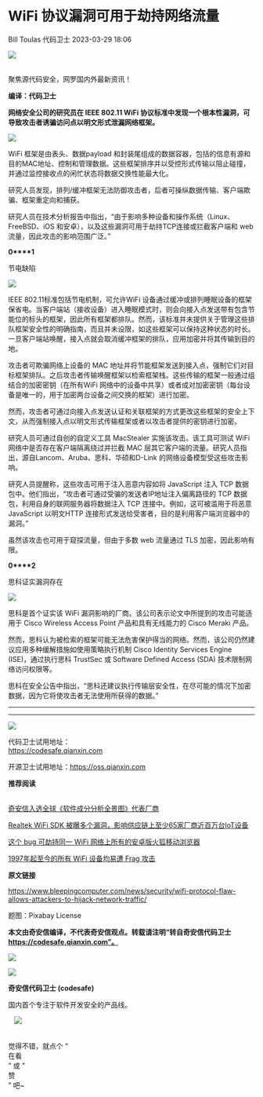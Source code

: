 #  WiFi 协议漏洞可用于劫持网络流量   
Bill Toulas  代码卫士   2023-03-29 18:06  
  
![](https://mmbiz.qpic.cn/mmbiz_gif/Az5ZsrEic9ot90z9etZLlU7OTaPOdibteeibJMMmbwc29aJlDOmUicibIRoLdcuEQjtHQ2qjVtZBt0M5eVbYoQzlHiaw/640?wx_fmt=gif "")  
  
   
聚焦源代码安全，网罗国内外最新资讯！  
  
**编译：代码卫士**  
  
**网络安全公司的研究员在 IEEE 802.11 WiFi 协议标准中发现一个根本性漏洞，可导致攻击者诱骗访问点以明文形式泄漏网络框架。**  
  
![](https://mmbiz.qpic.cn/mmbiz_gif/oBANLWYScMQUh334wvWDKcC86ibud5PEDRmIvO4YY2Mp4jSAFCE9QqJXus13wYJTaDgiaicTVTgO8fq8SJHEnDBaQ/640?wx_fmt=gif "")  
  
  
WiFi 框架是由表头、数据payload 和封装尾组成的数据容器，包括的信息有源和目的MAC地址、控制和管理数据。这些框架排序并以受控形式传输以阻止碰撞，并通过监控接收点的闲忙状态将数据交换性能最大化。  
  
研究人员发现，排列/缓冲框架无法防御攻击者，后者可操纵数据传输、客户端欺骗、框架重定向和捕获。  
  
研究人员在技术分析报告中指出，“由于影响多种设备和操作系统（Linux、FreeBSD、iOS 和安卓），以及这些漏洞可用于劫持TCP连接或拦截客户端和 web 流量，因此攻击的影响范围广泛。”  
  
  
**0****1**  
  
节电缺陷  
  
![](https://mmbiz.qpic.cn/mmbiz_gif/oBANLWYScMQUh334wvWDKcC86ibud5PEDFicYC8uesdFX0ibaPOZ7du21Zz3HVaGosLxG4ibhvC1s66451foAdfDmA/640?wx_fmt=gif "")  
  
  
  
IEEE 802.11标准包括节电机制，可允许WiFi 设备通过缓冲或排列睡眠设备的框架保省电。当客户端站（接收设备）进入睡眠模式时，则会向接入点发送带有包含节能位的标头的框架，因此所有框架都排队。然而，该标准并未提供关于管理这些排队框架安全性的明确指南，而且并未设限，如这些框架可以保持这种状态的时长。一旦客户端站唤醒，接入点就会取消缓冲框架的排队，应用加密并将其传输到目的地。  
  
攻击者可欺骗网络上设备的 MAC 地址并将节能框架发送到接入点，强制它们对目标框架排队。之后攻击者传输唤醒框架以检索框架栈。这些传输的框架一般通过组结合的加密密钥（在所有WiFi 网络中的设备中共享）或者成对加密密钥（每台设备是唯一的，用于加密两台设备之间交换的框架）进行加密。  
  
然而，攻击者可通过向接入点发送认证和关联框架的方式更改这些框架的安全上下文，从而强制接入点以明文形式传输框架或者以攻击者提供的密钥进行加密。  
  
研究人员可通过自创的自定义工具 MacStealer 实施该攻击。该工具可测试 WiFi 网络中是否存在客户端隔离绕过并拦截 MAC 层其它客户端的流量。研究人员指出，源自Lancom、Aruba、思科、华硕和D-Link 的网络设备模型受这些攻击影响。  
  
研究人员提醒称，这些攻击可用于注入恶意内容如将 JavaScript 注入 TCP 数据包中。他们指出，“攻击者可通过受骗的发送者IP地址注入偏离路径的 TCP 数据包，利用自身的联网服务器将数据注入 TCP 连接中。例如，这可被滥用于将恶意 JavaScript 以明文HTTP 连接形式发送给受害者，目的是利用客户端浏览器中的漏洞。”  
  
虽然该攻击也可用于窥探流量，但由于多数 web 流量通过 TLS 加密，因此影响有限。  
  
  
**0****2**  
  
思科证实漏洞存在  
  
![](https://mmbiz.qpic.cn/mmbiz_gif/oBANLWYScMQUh334wvWDKcC86ibud5PEDFicYC8uesdFX0ibaPOZ7du21Zz3HVaGosLxG4ibhvC1s66451foAdfDmA/640?wx_fmt=gif "")  
  
  
  
思科是首个证实该 WiFi 漏洞影响的厂商。该公司表示论文中所提到的攻击可能适用于 Cisco Wireless Access Point 产品和具有无线能力的 Cisco Meraki 产品。  
  
然而，思科认为被检索的框架可能无法危害保护得当的网络。然而，该公司仍然建议应用多种缓解措施如使用策略执行机制 Cisco Identity Services Engine (ISE)，通过执行思科 TrustSec 或 Software Defined Access (SDA) 技术限制网络访问权限等。  
  
思科在安全公告中指出，“思科还建议执行传输层安全性，在尽可能的情况下加密数据，因为它将使攻击者无法使用所获得的数据。”  
  
  
****  
****  
![](https://mmbiz.qpic.cn/mmbiz_png/oBANLWYScMQZeSribxs2yU1w56EMvgX9cDBCiabniazxdxtQ25cBCAd5vBJIM2sOv1khjzwwViaT0pS74U6piaiauiaGA/640?wx_fmt=png "")  
  
  
  
代码卫士试用地址：  
https://codesafe.qianxin.com  
  
开源卫士试用地址：https://oss.qianxin.com  
  
  
  
  
  
  
  
  
  
  
  
  
**推荐阅读**  
  
[](http://mp.weixin.qq.com/s?__biz=MzI2NTg4OTc5Nw==&mid=2247511052&idx=3&sn=fb116392e405ae62e6c339117fffdb59&chksm=ea949d66dde31470758b6ee8f9dbecdb67ef6c0c8af277f26b83b60dbac95748d28db787a4b4&scene=21#wechat_redirect)  
[奇安信入选全球《软件成分分析全景图》代表厂商](http://mp.weixin.qq.com/s?__biz=MzI2NTg4OTc5Nw==&mid=2247515374&idx=1&sn=8b491039bc40f1e5d4e1b29d8c95f9e7&chksm=ea948d84dde30492f8a6c9953f69dbed1f483b6bc9b4480cab641fbc69459d46bab41cdc4859&scene=21#wechat_redirect)  
  
  
[Realtek WiFi SDK 被曝多个漏洞，影响供应链上至少65家厂商近百万台IoT设备](http://mp.weixin.qq.com/s?__biz=MzI2NTg4OTc5Nw==&mid=2247507215&idx=1&sn=7c95fd8598c4f33e573e12e6f92c9808&chksm=ea94ec65dde36573649c4936289838a96ef4d81fe5a5b17b6c5f3603897fa056588850c946ae&scene=21#wechat_redirect)  
  
  
[这个 bug 可劫持同一 WiFi 网络上所有的安卓版火狐移动浏览器](http://mp.weixin.qq.com/s?__biz=MzI2NTg4OTc5Nw==&mid=2247495106&idx=2&sn=1b0fe939237e5dcc8a2b5feede9e847c&chksm=ea94dca8dde355be1b3c2aadca4eff191b6d902d17d4aebf96e0d9617638d26f6f6b07c21288&scene=21#wechat_redirect)  
  
  
[1997年起至今的所有 WiFi 设备均易遭 Frag 攻击](http://mp.weixin.qq.com/s?__biz=MzI2NTg4OTc5Nw==&mid=2247504175&idx=1&sn=689f4e5d274d77b5ef431ec903a71f42&chksm=ea94e045dde369539a7b23a9be1aa8f664932e46267a239563c4976c60aab38e25d1fbe13ed0&scene=21#wechat_redirect)  
  
  
  
  
**原文链接**  
  
https://www.bleepingcomputer.com/news/security/wifi-protocol-flaw-allows-attackers-to-hijack-network-traffic/  
  
  
题图：Pixabay License  
  
  
**本文由奇安信编译，不代表奇安信观点。转载请注明“转自奇安信代码卫士 https://codesafe.qianxin.com”。**  
  
  
  
  
![](https://mmbiz.qpic.cn/mmbiz_jpg/oBANLWYScMSf7nNLWrJL6dkJp7RB8Kl4zxU9ibnQjuvo4VoZ5ic9Q91K3WshWzqEybcroVEOQpgYfx1uYgwJhlFQ/640?wx_fmt=jpeg "")  
  
![](https://mmbiz.qpic.cn/mmbiz_jpg/oBANLWYScMSN5sfviaCuvYQccJZlrr64sRlvcbdWjDic9mPQ8mBBFDCKP6VibiaNE1kDVuoIOiaIVRoTjSsSftGC8gw/640?wx_fmt=jpeg "")  
  
**奇安信代码卫士 (codesafe)**  
  
国内首个专注于软件开发安全的产品线。  
  
   ![](https://mmbiz.qpic.cn/mmbiz_gif/oBANLWYScMQ5iciaeKS21icDIWSVd0M9zEhicFK0rbCJOrgpc09iaH6nvqvsIdckDfxH2K4tu9CvPJgSf7XhGHJwVyQ/640?wx_fmt=gif "")  
  
   
觉得不错，就点个 “  
在看  
” 或 "  
赞  
” 吧~  
  
